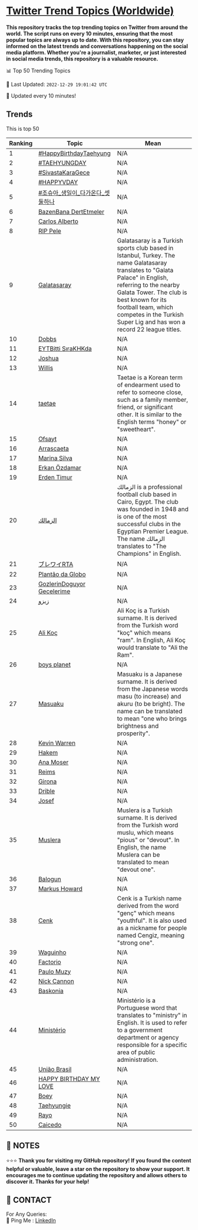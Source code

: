 [Twitter Trend Topics (Worldwide)](https://github.com/ErcinDedeoglu/Twitter-Trend-Topics)
==========

**This repository tracks the top trending topics on Twitter from around the world. 
The script runs on every 10 minutes, ensuring that the most popular topics are always up to date. 
With this repository, you can stay informed on the latest trends and conversations happening on the social media platform. 
Whether you're a journalist, marketer, or just interested in social media trends, this repository is a valuable resource.**


📊 Top 50 Trending Topics

📆 Last Updated: `2022-12-29 19:01:42 UTC`

🔧 Updated every 10 minutes!


## Trends

This is top 50

| Ranking | Topic | Mean |
| ------- | ------------ | ------------ |
| 1 | [#HappyBirthdayTaehyung](http://twitter.com/search?q=%23HappyBirthdayTaehyung) | N/A |
| 2 | [#TAEHYUNGDAY](http://twitter.com/search?q=%23TAEHYUNGDAY) | N/A |
| 3 | [#SivastaKaraGece](http://twitter.com/search?q=%23SivastaKaraGece) | N/A |
| 4 | [#HAPPYVDAY](http://twitter.com/search?q=%23HAPPYVDAY) | N/A |
| 5 | [#조슈아_생일이_다가온다_셋둘하나](http://twitter.com/search?q=%23%ec%a1%b0%ec%8a%88%ec%95%84_%ec%83%9d%ec%9d%bc%ec%9d%b4_%eb%8b%a4%ea%b0%80%ec%98%a8%eb%8b%a4_%ec%85%8b%eb%91%98%ed%95%98%eb%82%98) | N/A |
| 6 | [BazenBana DertEtmeler](http://twitter.com/search?q=BazenBana+DertEtmeler) | N/A |
| 7 | [Carlos Alberto](http://twitter.com/search?q=Carlos+Alberto) | N/A |
| 8 | [RIP Pele](http://twitter.com/search?q=RIP+Pele) | N/A |
| 9 | [Galatasaray](http://twitter.com/search?q=Galatasaray) | Galatasaray is a Turkish sports club based in Istanbul, Turkey. The name Galatasaray translates to "Galata Palace" in English, referring to the nearby Galata Tower. The club is best known for its football team, which competes in the Turkish Super Lig and has won a record 22 league titles. |
| 10 | [Dobbs](http://twitter.com/search?q=Dobbs) | N/A |
| 11 | [EYTBitti SıraKHKda](http://twitter.com/search?q=EYTBitti+S%c4%b1raKHKda) | N/A |
| 12 | [Joshua](http://twitter.com/search?q=Joshua) | N/A |
| 13 | [Willis](http://twitter.com/search?q=Willis) | N/A |
| 14 | [taetae](http://twitter.com/search?q=taetae) | Taetae is a Korean term of endearment used to refer to someone close, such as a family member, friend, or significant other. It is similar to the English terms "honey" or "sweetheart". |
| 15 | [Ofsayt](http://twitter.com/search?q=Ofsayt) | N/A |
| 16 | [Arrascaeta](http://twitter.com/search?q=Arrascaeta) | N/A |
| 17 | [Marina Silva](http://twitter.com/search?q=Marina+Silva) | N/A |
| 18 | [Erkan Özdamar](http://twitter.com/search?q=Erkan+%c3%96zdamar) | N/A |
| 19 | [Erden Timur](http://twitter.com/search?q=Erden+Timur) | N/A |
| 20 | [الزمالك](http://twitter.com/search?q=%d8%a7%d9%84%d8%b2%d9%85%d8%a7%d9%84%d9%83) | الزمالك is a professional football club based in Cairo, Egypt. The club was founded in 1948 and is one of the most successful clubs in the Egyptian Premier League. The name الزمالك translates to "The Champions" in English. |
| 21 | [ブレワイRTA](http://twitter.com/search?q=%e3%83%96%e3%83%ac%e3%83%af%e3%82%a4RTA) | N/A |
| 22 | [Plantão da Globo](http://twitter.com/search?q=Plant%c3%a3o+da+Globo) | N/A |
| 23 | [GozlerinDoguyor Gecelerime](http://twitter.com/search?q=GozlerinDoguyor+Gecelerime) | N/A |
| 24 | [زيزو](http://twitter.com/search?q=%d8%b2%d9%8a%d8%b2%d9%88) | N/A |
| 25 | [Ali Koç](http://twitter.com/search?q=Ali+Ko%c3%a7) | Ali Koç is a Turkish surname. It is derived from the Turkish word "koç" which means "ram". In English, Ali Koç would translate to "Ali the Ram". |
| 26 | [boys planet](http://twitter.com/search?q=boys+planet) | N/A |
| 27 | [Masuaku](http://twitter.com/search?q=Masuaku) | Masuaku is a Japanese surname. It is derived from the Japanese words masu (to increase) and akuru (to be bright). The name can be translated to mean "one who brings brightness and prosperity". |
| 28 | [Kevin Warren](http://twitter.com/search?q=Kevin+Warren) | N/A |
| 29 | [Hakem](http://twitter.com/search?q=Hakem) | N/A |
| 30 | [Ana Moser](http://twitter.com/search?q=Ana+Moser) | N/A |
| 31 | [Reims](http://twitter.com/search?q=Reims) | N/A |
| 32 | [Girona](http://twitter.com/search?q=Girona) | N/A |
| 33 | [Drible](http://twitter.com/search?q=Drible) | N/A |
| 34 | [Josef](http://twitter.com/search?q=Josef) | N/A |
| 35 | [Muslera](http://twitter.com/search?q=Muslera) | Muslera is a Turkish surname. It is derived from the Turkish word muslu, which means "pious" or "devout". In English, the name Muslera can be translated to mean "devout one". |
| 36 | [Balogun](http://twitter.com/search?q=Balogun) | N/A |
| 37 | [Markus Howard](http://twitter.com/search?q=Markus+Howard) | N/A |
| 38 | [Cenk](http://twitter.com/search?q=Cenk) | Cenk is a Turkish name derived from the word "genç" which means "youthful". It is also used as a nickname for people named Cengiz, meaning "strong one". |
| 39 | [Waguinho](http://twitter.com/search?q=Waguinho) | N/A |
| 40 | [Factorio](http://twitter.com/search?q=Factorio) | N/A |
| 41 | [Paulo Muzy](http://twitter.com/search?q=Paulo+Muzy) | N/A |
| 42 | [Nick Cannon](http://twitter.com/search?q=Nick+Cannon) | N/A |
| 43 | [Baskonia](http://twitter.com/search?q=Baskonia) | N/A |
| 44 | [Ministério](http://twitter.com/search?q=Minist%c3%a9rio) | Ministério is a Portuguese word that translates to "ministry" in English. It is used to refer to a government department or agency responsible for a specific area of public administration. |
| 45 | [União Brasil](http://twitter.com/search?q=Uni%c3%a3o+Brasil) | N/A |
| 46 | [HAPPY BIRTHDAY MY LOVE](http://twitter.com/search?q=HAPPY+BIRTHDAY+MY+LOVE) | N/A |
| 47 | [Boey](http://twitter.com/search?q=Boey) | N/A |
| 48 | [Taehyungie](http://twitter.com/search?q=Taehyungie) | N/A |
| 49 | [Rayo](http://twitter.com/search?q=Rayo) | N/A |
| 50 | [Caicedo](http://twitter.com/search?q=Caicedo) | N/A |




## 📝 NOTES

⭐⭐⭐ **Thank you for visiting my GitHub repository! If you found the content helpful or valuable, leave a star on the repository to show your support. It encourages me to continue updating the repository and allows others to discover it. Thanks for your help!**

## 📨 CONTACT

 For Any Queries:  
            🏓 Ping Me : [LinkedIn](https://www.linkedin.com/in/ercindedeoglu/)